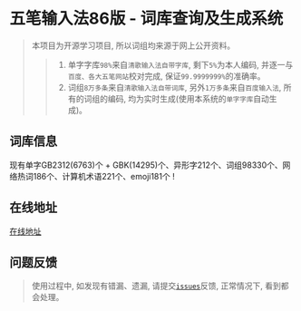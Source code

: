 # 五笔输入法86版 - 词库查询及生成系统
> 本项目为开源学习项目, 所以词组均来源于网上公开资料。
>> 1. 单字字库`98%`来自`清歌输入法自带字库`, 剩下`5%`为本人编码, 并逐一与`百度、各大五笔网站`校对完成, 保证`99.9999999%`的准确率。
>> 2. 词组`8万多条`来自`清歌输入法自带词库`, 另外`1万多条`来自`百度输入法`, 所有的词组的编码, 均为实时生成(使用本系统的`单字字库`自动生成)。


## 词库信息

现有单字GB2312(6763)个 + GBK(14295)个、异形字212个、词组98330个、网络热词186个、计算机术语221个、emoji181个 !

## 在线地址

[在线地址](https://yutent.github.io/wb-table/)


## 问题反馈
> 使用过程中, 如发现有错漏、遗漏, 请提交[`issues`](https://github.com/yutent/wb-table/issues)反馈, 正常情况下, 看到都会处理。